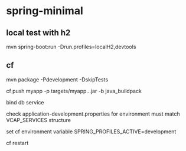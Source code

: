 # spring-minimal

## local test with h2
mvn spring-boot:run -Drun.profiles=localH2,devtools

## cf


mvn package -Pdevelopment -DskipTests

cf push myapp -p targets/myapp...jar -b java_buildpack

bind  db service

check application-development.properties for environment must match VCAP_SERVICES structure

set cf environment variable SPRING_PROFILES_ACTIVE=development

cf restart
